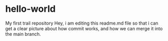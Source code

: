 # hello-world
My first trail repository
Hey, i am editing this readme.md file so that i can get a clear picture about how commit works, and how we can merge it into the main branch. 

